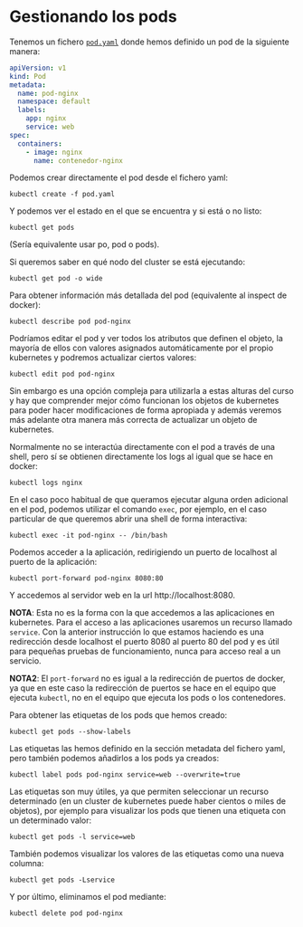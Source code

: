 # Gestionando los pods

Tenemos un fichero [`pod.yaml`](files/pod.yaml) donde hemos definido un pod de la siguiente manera:

```yaml
apiVersion: v1
kind: Pod
metadata:
  name: pod-nginx
  namespace: default
  labels:
    app: nginx
    service: web
spec:
  containers:
    - image: nginx
      name: contenedor-nginx
```

Podemos crear directamente el pod desde el fichero yaml:

    kubectl create -f pod.yaml

Y podemos ver el estado en el que se encuentra y si está o no listo:

    kubectl get pods

(Sería equivalente usar po, pod o pods).

Si queremos saber en qué nodo del cluster se está ejecutando:

    kubectl get pod -o wide

Para obtener información más detallada del pod (equivalente al inspect de docker):

    kubectl describe pod pod-nginx

Podríamos editar el pod y ver todos los atributos que definen el objeto, la mayoría de ellos con valores asignados automáticamente por el propio kubernetes y podremos actualizar ciertos valores:

    kubectl edit pod pod-nginx

Sin embargo es una opción compleja para utilizarla a estas alturas del curso y hay que comprender mejor cómo funcionan los objetos de kubernetes para poder hacer modificaciones de forma apropiada y además veremos más adelante otra manera más correcta de actualizar un objeto de kubernetes.

Normalmente no se interactúa directamente con el pod a través de una shell, pero sí se obtienen directamente los logs al igual que se hace en docker:

    kubectl logs nginx

En el caso poco habitual de que queramos ejecutar alguna orden adicional en el pod, podemos utilizar el comando `exec`, por ejemplo, en el caso particular de que queremos abrir una shell de forma interactiva:

    kubectl exec -it pod-nginx -- /bin/bash

Podemos acceder a la aplicación, redirigiendo un puerto de localhost al puerto de la aplicación:

    kubectl port-forward pod-nginx 8080:80

Y accedemos al servidor web en la url http://localhost:8080.

**NOTA**: Esta no es la forma con la que accedemos a las aplicaciones en kubernetes. Para el acceso a las aplicaciones usaremos un recurso llamado `service`. Con la anterior instrucción lo que estamos haciendo es una redirección desde localhost el puerto 8080 al puerto 80 del pod y es útil para pequeñas pruebas de funcionamiento, nunca para acceso real a un servicio.

**NOTA2**: El `port-forward` no es igual a la redirección de puertos de docker, ya que en este caso la redirección de puertos se hace en el equipo que ejecuta `kubectl`, no en el equipo que ejecuta los pods o los contenedores.

Para obtener las etiquetas de los pods que hemos creado:

    kubectl get pods --show-labels

Las etiquetas las hemos definido en la sección metadata del fichero yaml, pero también podemos añadirlos a los pods ya creados:

    kubectl label pods pod-nginx service=web --overwrite=true

Las etiquetas son muy útiles, ya que permiten seleccionar un recurso determinado (en un cluster de kubernetes puede haber cientos o miles de objetos), por ejemplo para visualizar los pods que tienen una etiqueta con un determinado valor:

    kubectl get pods -l service=web

También podemos visualizar los valores de las etiquetas como una nueva columna:

    kubectl get pods -Lservice

Y por último, eliminamos el pod mediante:

    kubectl delete pod pod-nginx
